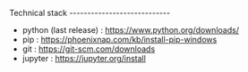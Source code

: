 Technical stack ----------------------------

- python (last release) : https://www.python.org/downloads/
- pip : https://phoenixnap.com/kb/install-pip-windows
- git : https://git-scm.com/downloads
- jupyter : https://jupyter.org/install


